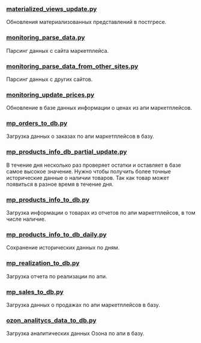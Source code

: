 ### [materialized_views_update.py](materialized_views_update.py)
Обновления материализованных представлений в постгресе.
### [monitoring_parse_data.py](monitoring_parse_data.py)
Парсинг данных с сайта маркетплейса.
### [monitoring_parse_data_from_other_sites.py](monitoring_parse_data_from_other_sites.py)
Парсинг данных с других сайтов.
### [monitoring_update_prices.py](monitoring_update_prices.py)
Обновление в базе данных информации о ценах из апи маркетплейсов.
### [mp_orders_to_db.py](mp_orders_to_db.py)
Загрузка данных о заказах по апи маркетплейсов в базу.
### [mp_products_info_db_partial_update.py](mp_products_info_db_partial_update.py)
В течение дня несколько раз проверяет остатки и оставляет в базе самое высокое значение.
Нужно чтобы получить более точные исторические данные о наличии товаров. 
Так как товар может появиться в разное время в течение дня.
### [mp_products_info_to_db.py](mp_products_info_to_db.py)
Загрузка информации о товарах из отчетов по апи маркетплейсов, в том числе наличие.
### [mp_products_info_to_db_daily.py](mp_products_info_to_db_daily.py)
Сохранение исторических данных по дням.
### [mp_realization_to_db.py](mp_realization_to_db.py)
Загрузка отчета по реализации по апи.
### [mp_sales_to_db.py](mp_sales_to_db.py)
Загрузка данных о продажах по апи маркетплейсов в базу.
### [ozon_analitycs_data_to_db.py](ozon_analitycs_data_to_db.py)
Загрузка аналитических данных Озона по апи в базу.